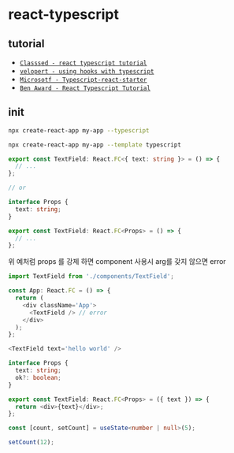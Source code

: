 # react-typescript

## tutorial

- [`Classsed - react typescript tutorial`](https://www.youtube.com/watch?v=0_C2X1yRRac)
- [`velopert - using hooks with typescript`](https://velog.io/@velopert/using-hooks-with-typescript)
- [`Microsotf - Typescript-react-starter`](https://github.com/Microsoft/TypeScript-React-Starter#typescript-react-starter)
- [`Ben Award - React Typescript Tutorial`](https://www.youtube.com/watch?v=Z5iWr6Srsj8)

## init

```sh
npx create-react-app my-app --typescript

npx create-react-app my-app --template typescript
```

```ts
export const TextField: React.FC<{ text: string }> = () => {
  // ...
};

// or

interface Props {
  text: string;
}

export const TextField: React.FC<Props> = () => {
  // ...
};
```

위 예처럼 props 를 강제 하면 component 사용시 arg를 갖지 않으면 error

```ts
import TextField from './components/TextField';

const App: React.FC = () => {
  return (
    <div className='App'>
      <TextField /> // error
    </div>
  );
};
```

```ts
<TextField text='hello world' />
```

```ts
interface Props {
  text: string;
  ok?: boolean;
}
```

```ts
export const TextField: React.FC<Props> = ({ text }) => {
  return <div>{text}</div>;
};
```

```ts
const [count, setCount] = useState<number | null>(5);

setCount(12);
```
